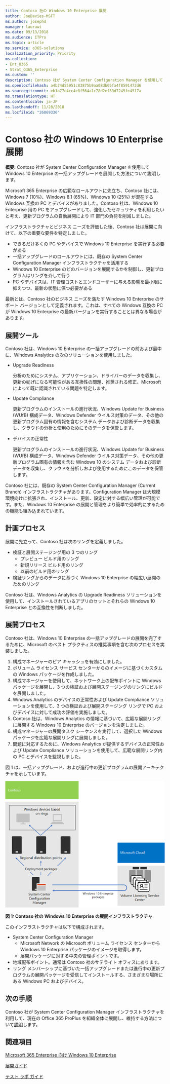 ```yaml
---
title: Contoso 社の Windows 10 Enterprise 展開
author: JoeDavies-MSFT
ms.author: josephd
manager: laurawi
ms.date: 09/13/2018
ms.audience: ITPro
ms.topic: article
ms.service: o365-solutions
localization_priority: Priority
ms.collection:
- Ent_O365
- Strat_O365_Enterprise
ms.custom: ''
description: Contoso 社が System Center Configuration Manager を使用して Windows 10 Enterprise の一括アップグレードを展開した方法について説明します。
ms.openlocfilehash: a4b24d55951c83875b9aa08db05fa4f8591472d6
ms.sourcegitcommit: eb1a77e4cc4e8f564a1c78d2ef53d7245fe4517a
ms.translationtype: HT
ms.contentlocale: ja-JP
ms.lasthandoff: 11/28/2018
ms.locfileid: "26869336"
---
```

# <a name="windows-10-enterprise-deployment-for-contoso"></a>Contoso 社の Windows 10 Enterprise 展開

**概要:** Contoso 社が System Center Configuration Manager を使用して Windows 10 Enterprise の一括アップグレードを展開した方法について説明します。

Microsoft 365 Enterprise の広範なロールアウトに先立ち、Contoso 社には、Windows 7 (10%)、Windows 8.1 (65%)、Windows 10 (25%) が混在する Windows 互換の PC とデバイスがありました。Contoso 社は、Windows 10 Enterprise 用の PC をアップグレードして、強化したセキュリティを利用したいと考え、更新プログラムの自動展開により IT 部門の負荷を削減しました。 

インフラストラクチャとビジネス ニーズを評価した後、Contoso 社は展開に向けて、以下の重要な要件を特定しました。

- できるだけ多くの PC やデバイスで Windows 10 Enterprise を実行する必要がある
- 一括アップグレードのロールアウトには、既存の System Center Configuration Manager インフラストラクチャを活用する
- Windows 10 Enterprise のどのバージョンを展開するかを制御し、更新プログラムはリングを介して行う
- PC やデバイスは、IT 管理コストとエンドユーザーに与える影響を最小限に抑えつつ、最新の状態に保つ必要がある

最新とは、Contoso 社のビジネス ニーズを満たす Windows 10 Enterprise のサポート バージョンとして定義されます。これは、すべての Windows 互換の PC が Windows 10 Enterprise の最新バージョンを実行することとは異なる場合があります。

## <a name="deployment-tools"></a>展開ツール

Contoso 社は、Windows 10 Enterprise の一括アップグレードの前および最中に、Windows Analytics の次のソリューションを使用しました。

- Upgrade Readiness  

  分析のためにシステム、アプリケーション、ドライバーのデータを収集し、更新の妨げになる可能性がある互換性の問題、推奨される修正、Microsoft によって既に認識されている問題を特定します。

- Update Compliance  

  更新プログラムのインストールの進行状況、Windows Update for Business (WUfB) 構成データ、Windows Defender ウイルス対策のデータ、その他の更新プログラム固有の情報を含むシステム データおよび診断データを収集し、クラウドの分析と使用のためにそのデータを保管します。

- デバイスの正常性  

  更新プログラムのインストールの進行状況、Windows Update for Business (WUfB) 構成データ、Windows Defender ウイルス対策データ、その他の更新プログラム固有の情報を含む Windows 10 のシステム データおよび診断データを収集し、クラウドを分析しおよび使用するためにこのデータを保管します。
 
Contoso 社には、既存の System Center Configuration Manager (Current Branch) インフラストラクチャがあります。Configuration Manager は大規模環境向けに拡張され、インストール、更新、設定に対する幅広い管理が可能です。また、Windows 10 Enterprise の展開と管理をより簡単で効率的にするための機能も組み込まれています。

## <a name="planning-process"></a>計画プロセス

展開に先立って、Contoso 社は次のリングを定義しました。

- 検証と展開ステージング用の 3 つのリング 
  - プレビュー ビルド用のリング 
  - 新規リリース ビルド用のリング
  - 以前のビルド用のリング 
- 検証リングからのデータに基づく Windows 10 Enterprise の幅広い展開のためのリング

Contoso 社は、Windows Analytics の Upgrade Readiness ソリューションを使用して、インストールされているアプリのセットとそれらの Windows 10 Enterprise との互換性を判断しました。

## <a name="deployment-process"></a>展開プロセス

Contoso 社は、Windows 10 Enterprise の一括アップグレードの展開を完了するために、Microsoft のベスト プラクティスの推奨事項を含む次のプロセスを実装しました。

1. 構成マネージャーのピア キャッシュを有効にしました。
2. ボリューム ライセンス サービス センターからのイメージに基づくカスタムの Windows パッケージを作成しました。
3. 構成マネージャーを使用して、ネットワーク上の配布ポイントに Windows パッケージを展開し、3 つの検証および展開ステージングのリングにビルドを展開しました。
4. Windows Analytics のデバイスの正常性および Update Compliance ソリューションを使用して、3 つの検証および展開ステージング リングで PC およびデバイスに対して成功の評価を実施しました。
5. Contoso 社は、Windows Analytics の情報に基づいて、広範な展開リングに展開する Windows 10 Enterprise のバージョンを決定しました。
6. 構成マネージャーの展開タスク シーケンスを実行して、選択した Windows パッケージを広範な展開リングに展開しました。
7. 問題に対応するために、Windows Analytics が提供するデバイスの正常性および Update Compliance ソリューションを使用して、広範な展開リング内の PC とデバイスを監視しました。

図 1 は、一括アップグレード、および進行中の更新プログラムの展開アーキテクチャを示しています。

![](./media/contoso-win10/contoso-win10-fig1.png)
 
**図 1: Contoso 社の Windows 10 Enterprise の展開インフラストラクチャ**

このインフラストラクチャは以下で構成されます。

- System Center Configuration Manager
  - Microsoft Network の Microsoft ボリューム ライセンス センターから Windows 10 Enterprise パッケージのイメージを取得します。
  - 展開パッケージに対する中央の管理ポイントです。
- 地域配布ポイント。通常は Contoso 社のサテライト オフィスにあります。
- リング メンバーシップに基づいた一括アップグレードまたは進行中の更新プログラムの展開パッケージを受信してインストールする、さまざまな場所にある Windows PC およびデバイス。

## <a name="next-step"></a>次の手順

Contoso 社が System Center Configuration Manager インフラストラクチャを利用して、現在の Office 365 ProPlus を組織全体に展開し、維持する方法について[説明](contoso-o365pp.md)します。 

## <a name="see-also"></a>関連項目

[Microsoft 365 Enterprise 向け Windows 10 Enterprise](windows10-infrastructure.md)

[展開ガイド](deploy-microsoft-365-enterprise.md)

[テスト ラボ ガイド](m365-enterprise-test-lab-guides.md)

